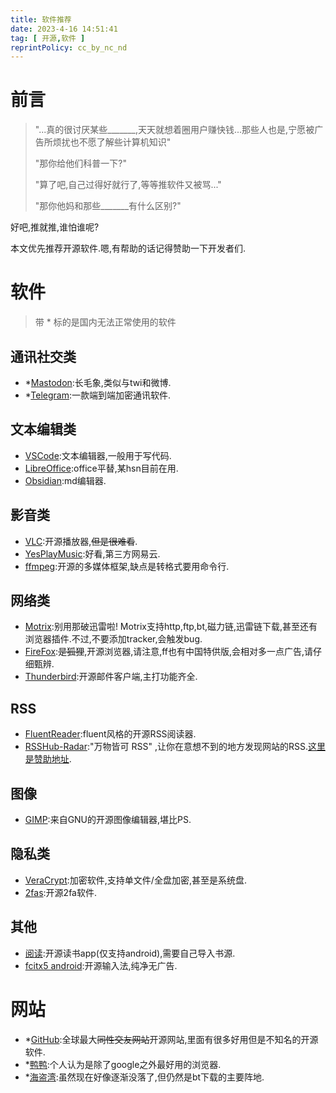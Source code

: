 ```yaml
---
title: 软件推荐
date: 2023-4-16 14:51:41
tag: [ 开源,软件 ]
reprintPolicy: cc_by_nc_nd
---
```

# 前言

> "...真的很讨厌某些_______,天天就想着圈用户赚快钱...那些人也是,宁愿被广告所烦扰也不愿了解些计算机知识"
>
> "那你给他们科普一下?"
>
> "算了吧,自己过得好就行了,等等推软件又被骂..."
>
> "那你他妈和那些_______有什么区别?"

好吧,推就推,谁怕谁呢?

本文优先推荐开源软件.嗯,有帮助的话记得赞助一下开发者们.

# 软件

> 带 * 标的是国内无法正常使用的软件

## 通讯社交类

- *[Mastodon](https://github.com/mastodon/mastodon):长毛象,类似与twi和微博.
- *[Telegram](https://t.me):一款端到端加密通讯软件.

## 文本编辑类

- [VSCode](https://code.visualstudio.com/insiders/):文本编辑器,一般用于写代码.
- [LibreOffice](https://www.libreoffice.org/):office平替,某hsn目前在用.
- [Obsidian](https://obsidian.md/):md编辑器.

## 影音类

- [VLC](https://www.videolan.org/vlc/):开源播放器,~~但是很难看~~.
- [YesPlayMusic](https://github.com/qier222/YesPlayMusic):好看,第三方网易云.
- [ffmpeg](https://ffmpeg.org/):开源的多媒体框架,缺点是转格式要用命令行.

## 网络类

- [Motrix](https://github.com/agalwood/Motrix):别用那破迅雷啦!
  Motrix支持http,ftp,bt,磁力链,迅雷链下载,甚至还有浏览器插件.不过,不要添加tracker,会触发bug.
- [FireFox](https://www.mozilla.org/zh-CN/firefox/new/):~~是狐狸~~,开源浏览器,请注意,ff也有中国特供版,会相对多一点广告,请仔细甄辨.
- [Thunderbird](https://www.thunderbird.net/zh-CN/):开源邮件客户端,主打功能齐全.

## RSS

- [FluentReader](https://github.com/yang991178/fluent-reader):fluent风格的开源RSS阅读器.
- [RSSHub-Radar](https://github.com/DIYgod/RSSHub-Radar):"万物皆可 RSS"
  ,让你在意想不到的地方发现网站的RSS.[这里是赞助地址](https://docs.rsshub.app/support/).

## 图像

- [GIMP](https://www.gimp.org/):来自GNU的开源图像编辑器,堪比PS.

## 隐私类

- [VeraCrypt](https://www.veracrypt.fr/):加密软件,支持单文件/全盘加密,甚至是系统盘.
- [2fas](https://2fas.com/):开源2fa软件.

## 其他

- [阅读](https://gedoor.github.io/):开源读书app(仅支持android),需要自己导入书源.
- [fcitx5 android](https://fcitx5-android.github.io/):开源输入法,纯净无广告.

# 网站

- *[GitHub](https://github.com):全球最大~~同性交友网站~~开源网站,里面有很多好用但是不知名的开源软件.
- *[鸭鸭](https://duckduckgo.com):个人认为是除了google之外最好用的浏览器.
- *[海盗湾](https://thepiratebay.org):虽然现在好像逐渐没落了,但仍然是bt下载的主要阵地.

